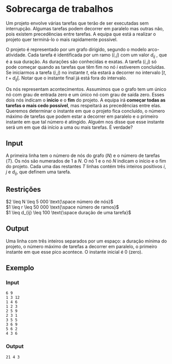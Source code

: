 # Sobrecarga de trabalhos

Um projeto envolve várias tarefas que terão de ser executadas sem interrupção.
Algumas tarefas podem decorrer em paralelo mas outras não, pois existem precedências entre tarefas.
A equipa que está a realizar o projeto quer terminá-lo o mais rapidamente possível.

O projeto é representado por um grafo dirigido, segundo o modelo arco-atividade.
Cada tarefa é identificada por um ramo $(i,j)$ com um valor $d_{ij}$ , que é a sua duração.
As durações são conhecidas e exatas.
A tarefa $(i,j)$ só pode começar quando as tarefas que têm fim no nó $i$ estiverem concluídas.
Se iniciarmos a tarefa $(i,j)$ no instante $t$, ela estará a decorrer no intervalo $\left[t, t + d_{ij}\right[$.
Notar que o instante final já está fora do intervalo.

Os nós representam acontecimentos.
Assumimos que o grafo tem um único nó com grau de entrada zero e um único nó com grau de saída zero.
Esses dois nós indicam o **início** e o **fim** do projeto.
A equipa irá **começar todas as tarefas o mais cedo possível**, mas respeitará as precedências entre elas.
Queremos determinar o instante em que o projeto fica concluído, o número máximo de tarefas que podem estar a decorrer em paralelo e o primeiro instante em que tal número é atingido.
Alguém nos disse que esse instante será um em que dá início a uma ou mais tarefas.
É verdade?

## Input

A primeira linha tem o número de nós do grafo ($N$) e o número de tarefas ($T$).
Os nós são numerados de $1$ a $N$.
O nó $1$ e o nó $N$ indicam o início e o fim do projeto.
Cada uma das restantes $T$ linhas contém três inteiros positivos $i$, $j$ e $d_{ij}$, que definem uma tarefa.

## Restrições

$2 \leq N \leq 5 000 \text{\space número de nós}$\
$1 \leq r \leq 50 000 \text{\space número de ramos}$\
$1 \leq d_{ij} \leq 100 \text{\space duração de uma tarefa}$

## Output

Uma linha com três inteiros separados por um espaço: a duração mínima do projeto, o número máximo de tarefas a decorrer em paralelo, o primeiro instante em que esse pico acontece.
O instante inicial é 0 (zero).

## Exemplo

### Input

```
6 9
1 3 12
1 4 6
1 2 3
2 5 9
2 3 1
3 5 5
3 6 9
5 6 2
4 3 6
```

### Output

```
21 4 3
```
